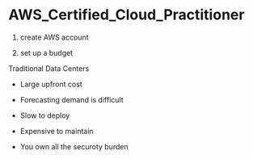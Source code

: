 # AWS_Certified_Cloud_Practitioner

1. create AWS account

2. set up a budget

Traditional Data Centers

* Large upfront cost

* Forecasting demand is difficult

* Slow to deploy

* Expensive to maintain

* You own all the securoty burden